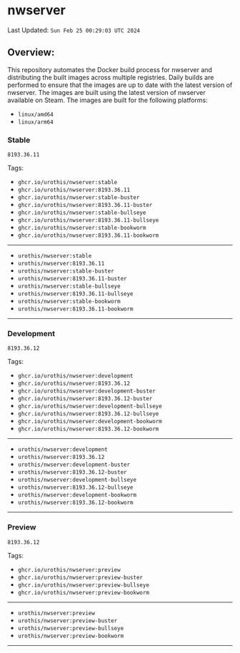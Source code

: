 # <b>nwserver</b>

Last Updated: `Sun Feb 25 00:29:03 UTC 2024`

## Overview:
This repository automates the Docker build process for nwserver and distributing the built images across multiple registries. Daily builds are performed to ensure that the images are up to date with the latest version of nwserver. The images are built using the latest version of nwserver available on Steam.
The images are built for the following platforms:

- `linux/amd64`
- `linux/arm64`

### Stable
`8193.36.11`

Tags: 

- `ghcr.io/urothis/nwserver:stable`
- `ghcr.io/urothis/nwserver:8193.36.11`
- `ghcr.io/urothis/nwserver:stable-buster`
- `ghcr.io/urothis/nwserver:8193.36.11-buster`
- `ghcr.io/urothis/nwserver:stable-bullseye`
- `ghcr.io/urothis/nwserver:8193.36.11-bullseye`
- `ghcr.io/urothis/nwserver:stable-bookworm`
- `ghcr.io/urothis/nwserver:8193.36.11-bookworm`
---
- `urothis/nwserver:stable`
- `urothis/nwserver:8193.36.11`
- `urothis/nwserver:stable-buster`
- `urothis/nwserver:8193.36.11-buster`
- `urothis/nwserver:stable-bullseye`
- `urothis/nwserver:8193.36.11-bullseye`
- `urothis/nwserver:stable-bookworm`
- `urothis/nwserver:8193.36.11-bookworm`
---

### Development
`8193.36.12`

Tags: 

- `ghcr.io/urothis/nwserver:development`
- `ghcr.io/urothis/nwserver:8193.36.12`
- `ghcr.io/urothis/nwserver:development-buster`
- `ghcr.io/urothis/nwserver:8193.36.12-buster`
- `ghcr.io/urothis/nwserver:development-bullseye`
- `ghcr.io/urothis/nwserver:8193.36.12-bullseye`
- `ghcr.io/urothis/nwserver:development-bookworm`
- `ghcr.io/urothis/nwserver:8193.36.12-bookworm`
---
- `urothis/nwserver:development`
- `urothis/nwserver:8193.36.12`
- `urothis/nwserver:development-buster`
- `urothis/nwserver:8193.36.12-buster`
- `urothis/nwserver:development-bullseye`
- `urothis/nwserver:8193.36.12-bullseye`
- `urothis/nwserver:development-bookworm`
- `urothis/nwserver:8193.36.12-bookworm`
---

### Preview
`8193.36.12`

Tags: 

- `ghcr.io/urothis/nwserver:preview`
- `ghcr.io/urothis/nwserver:preview-buster`
- `ghcr.io/urothis/nwserver:preview-bullseye`
- `ghcr.io/urothis/nwserver:preview-bookworm`
---
- `urothis/nwserver:preview`
- `urothis/nwserver:preview-buster`
- `urothis/nwserver:preview-bullseye`
- `urothis/nwserver:preview-bookworm`
---
